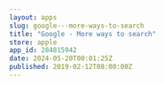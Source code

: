 ```yaml
---
layout: apps
slug: google---more-ways-to-search
title: "Google - More ways to search"
store: apple
app_id: 284815942
date: 2024-05-20T00:01:25Z
published: 2019-02-12T08:00:00Z
---
```

